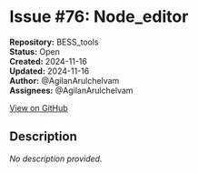 # Issue #76: Node_editor

**Repository:** BESS_tools  
**Status:** Open  
**Created:** 2024-11-16  
**Updated:** 2024-11-16  
**Author:** @AgilanArulchelvam  
**Assignees:** @AgilanArulchelvam  

[View on GitHub](https://github.com/Simtestlab/BESS_tools/issues/76)

## Description

*No description provided.*